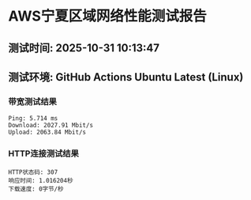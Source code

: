 # AWS宁夏区域网络性能测试报告
## 测试时间: 2025-10-31 10:13:47
## 测试环境: GitHub Actions Ubuntu Latest (Linux)

### 带宽测试结果
```
Ping: 5.714 ms
Download: 2027.91 Mbit/s
Upload: 2063.84 Mbit/s
```

### HTTP连接测试结果
```
HTTP状态码: 307
响应时间: 1.016204秒
下载速度: 0字节/秒
```

